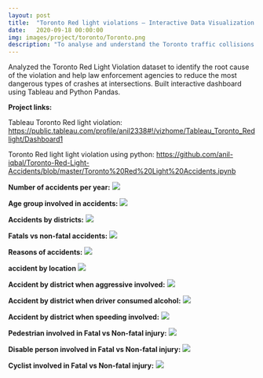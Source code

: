```yaml
---
layout: post
title:  "Toronto Red light violations – Interactive Data Visualization in Python and Tableau"
date:   2020-09-18 00:00:00
img: images/project/toronto/Toronto.png
description: "To analyse and understand the Toronto traffic collisions and the root cause of the accident, which would help the local government to take action in order to make neighbourhoods safer for driving."
---
```


Analyzed the Toronto Red Light Violation dataset to identify the root cause of the violation and help law enforcement agencies to reduce the most dangerous types of crashes at intersections. Built interactive dashboard using Tableau and Python Pandas.

**Project links:**

Tableau Toronto Red light violation: https://public.tableau.com/profile/anil2338#!/vizhome/Tableau_Toronto_Redlight/Dashboard1

Toronto Red light light violation using python: https://github.com/anil-iqbal/Toronto-Red-Light-Accidents/blob/master/Toronto%20Red%20Light%20Accidents.ipynb

**Number of accidents per year:**
![](/images/project/toronto/Numberofaccidentsperyear.PNG)

**Age group involved in accidents:**
![](/images/project/toronto/Age-group.PNG)

**Accidents by districts:**
![](/images/project/toronto/Accidents-by-districts.PNG)

**Fatals vs non-fatal accidents:**
![](/images/project/toronto/Fatalvsnonfatal.PNG)

**Reasons of accidents:**
![](/images/project/toronto/reason-of-accidents.PNG)

**accident by location**
![](/images/project/toronto/accidentbylocation.PNG)

**Accident by district when aggressive involved:**
![](/images/project/toronto/Accident-by-district-when-aggresive-involved.PNG)

**Accident by district when driver consumed alcohol:**
![](/images/project/toronto/Accident-by-district-when-driver-consumed-alcohol.PNG)

**Accident by district when speeding involved:**
![](/images/project/toronto/Accidentbydistrictwhenspeeding-involved.PNG)

**Pedestrian involved in Fatal vs Non-fatal injury:**
![](/images/project/toronto/Pedestrian-involved-in-Fatal-vs-Non-fatal-injury.PNG)

**Disable person involved in Fatal vs Non-fatal injury:**
![](/images/project/toronto/Disable-person-involved-in-Fatal-vs-Non-fatal-injury.PNG)

**Cyclist involved in Fatal vs Non-fatal injury:**
![](/images/project/toronto/Cyclist-involved-in-Fatal-vs-Non-fatal-injury.PNG)








